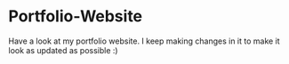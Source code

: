 # Portfolio-Website
Have a look at my portfolio website. I keep making changes in it to make it look as updated as possible :)

